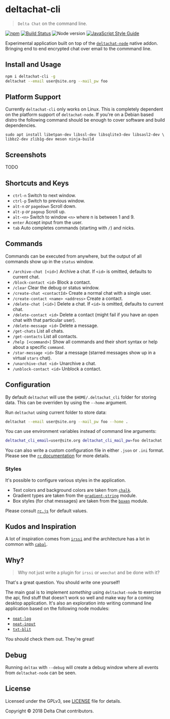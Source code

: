 # deltachat-cli

> `Delta Chat` on the command line.

[![npm](https://img.shields.io/npm/v/deltachat-cli.svg)](https://www.npmjs.com/package/deltachat-cli)
[![Build Status](https://travis-ci.org/deltachat/deltachat-cli.svg?branch=master)](https://travis-ci.org/deltachat/deltachat-cli)
![Node version](https://img.shields.io/node/v/deltachat-cli.svg)
[![JavaScript Style Guide](https://img.shields.io/badge/code_style-standard-brightgreen.svg)](https://standardjs.com)

Experimental application built on top of the [`deltachat-node`](https://github.com/deltachat/deltachat-node) native addon. Bringing end to end encrypted chat over email to the commmand line.

## Install and Usage

```sh
npm i deltachat-cli -g
deltachat --email user@site.org --mail_pw foo
```

## Platform Support

Currently `deltachat-cli` only works on Linux. This is completely dependent on the platform support of `deltachat-node`. If you're on a Debian based distro the following command should be enough to cover software and build dependencies.

```
sudo apt install libetpan-dev libssl-dev libsqlite3-dev libsasl2-dev \
libbz2-dev zlib1g-dev meson ninja-build
```

## Screenshots

TODO

## Shortcuts and Keys

* `ctrl-n` Switch to next window.
* `ctrl-p` Switch to previous window.
* `alt-n` _or_ `pagedown` Scroll down.
* `alt-p` _or_ `pageup` Scroll up.
* `alt-<n>` Switch to window `<n>` where n is between 1 and 9.
* `enter` Accept input from the user.
* `tab` Auto completes commands (starting with `/`) and nicks.

## Commands

Commands can be executed from anywhere, but the output of all commands show up in the `status` window.

* `/archive-chat [<id>]` Archive a chat. If `<id>` is omitted, defaults to current chat.
* `/block-contact <id>` Block a contact.
* `/clear` Clear the debug or status window.
* `/create-chat <contactId>` Create a normal chat with a single user.
* `/create-contact <name> <address>` Create a contact.
* `/delete-chat [<id>]` Delete a chat. If `<id>` is omitted, defaults to current chat.
* `/delete-contact <id>` Delete a contact (might fail if you have an open chat with that particular user).
* `/delete-message <id>` Delete a message.
* `/get-chats` List all chats.
* `/get-contacts` List all contacts.
* `/help [<command>]` Show all commands and their short syntax or help about a specific `command`.
* `/star-message <id>` Star a message (starred messages show up in a virtual `stars` chat).
* `/unarchive-chat <id>` Unarchive a chat.
* `/unblock-contact <id>` Unblock a contact.

## Configuration

By default `deltachat` will use the `$HOME/.deltachat_cli` folder for storing data. This can be overriden by using the `--home` argument.

Run `deltachat` using current folder to store data:

```sh
deltachat --email user@site.org --mail_pw foo --home .
```

You can use environment variables instead of command line arguments:


```sh
deltachat_cli_email=user@site.org deltachat_cli_mail_pw=foo deltachat
```

You can also write a custom configuration file in either `.json` or `.ini` format. Please see the [`rc` documentation](https://github.com/dominictarr/rc#readme) for more details.

### Styles

It's possible to configure various styles in the application.

* Text colors and background colors are taken from [`chalk`](https://github.com/chalk/chalk#readme).
* Gradient types are taken from the [`gradient-string`](https://github.com/bokub/gradient-string) module.
* Box styles (for chat messages) are taken from the [`boxen`](https://github.com/sindresorhus/boxen#readme) module.

Please consult [`rc.js`](./rc.js) for default values.

## Kudos and Inspiration

A lot of inspiration comes from [`irssi`](https://github.com/irssi/irssi) and the architecture has a lot in common with [`cabal`](https://github.com/cabal-club/cabal).

## Why?

> Why not just write a plugin for `irssi` or `weechat` and be done with it?

That's a great question. You should write one yourself!

The main goal is to implement _something_ using `deltachat-node` to exercise the api, find stuff that doesn't work so well and make way for a coming desktop application. It's also an exploration into writing command line application based on the following node modules:

* [`neat-log`](https://github.com/neat-log/neat-log)
* [`neat-input`](https://github.com/mafintosh/neat-input)
* [`txt-blit`](https://github.com/noffle/txt-blit)

You should check them out. They're great!

## Debug

Running `deltax` with `--debug` will create a debug window where all events from `deltachat-node` can be seen.

## License

Licensed under the GPLv3, see [LICENSE](./LICENSE) file for details.

Copyright © 2018 Delta Chat contributors.
